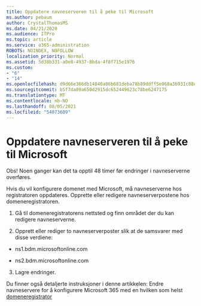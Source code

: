 ```yaml
---
title: Oppdatere navneserveren til å peke til Microsoft
ms.author: pebaum
author: CrystalThomasMS
ms.date: 04/21/2020
ms.audience: ITPro
ms.topic: article
ms.service: o365-administration
ROBOTS: NOINDEX, NOFOLLOW
localization_priority: Normal
ms.assetid: 5d38b331-a0e8-4937-8bda-4f8f715e1976
ms.custom:
- "6"
- "14"
ms.openlocfilehash: d9d66e366db14840a86b681deba78b89ddff5e068a3b931c88e493d2ec791b10
ms.sourcegitcommit: b5f7da89a650d2915dc652449623c78be6247175
ms.translationtype: MT
ms.contentlocale: nb-NO
ms.lasthandoff: 08/05/2021
ms.locfileid: "54073609"
---
```

# <a name="update-your-domain-nameservers-to-point-to-microsoft"></a>Oppdatere navneserveren til å peke til Microsoft

Obs! Noen ganger kan det ta opptil 48 timer før endringer i navneserverne overføres.
  
Hvis du vil konfigurere domenet med Microsoft, må navneserverne hos registratoren oppdateres. Opprette eller redigere navneserverpostene hos domeneregistratoren.
  
1. Gå til domeneregistratorens nettsted og finn området der du kan redigere navneserverne.

2. Opprett eller rediger to navneserverposter slik at de samsvarer med disse verdiene:

  - ns1.bdm.microsoftonline.com

  - ns2.bdm.microsoftonline.com

3. Lagre endringer.

Du finner også detaljerte instruksjoner i denne artikkelen: Endre navneservere for å konfigurere Microsoft 365 med en hvilken som helst [domeneregistrator](https://docs.microsoft.com/microsoft-365/admin/get-help-with-domains/change-nameservers-at-any-domain-registrar)
  